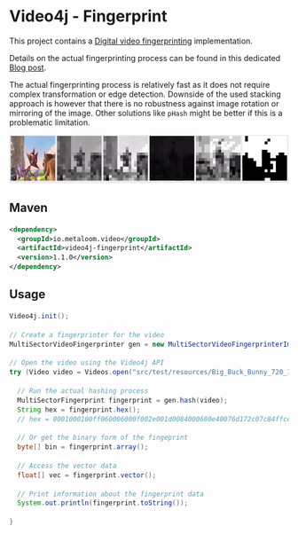 # Video4j - Fingerprint

This project contains a [Digital video fingerprinting](https://en.wikipedia.org/wiki/Digital_video_fingerprinting) implementation.

Details on the actual fingerprinting process can be found in this dedicated [Blog post](https://metaloom.io/blog/video-fingerprinting/).

The actual fingerprinting process is relatively fast as it does not require complex transformation or edge detection.
Downside of the used stacking approach is however that there is no robustness against image rotation or mirroring of the image. Other solutions like `pHash` might be better if this is a problematic limitation.

![Example Process](examples/processing.gif)

## Maven

```xml
<dependency>
  <groupId>io.metaloom.video</groupId>
  <artifactId>video4j-fingerprint</artifactId>
  <version>1.1.0</version>
</dependency>
```

## Usage

```java
Video4j.init();

// Create a fingerprinter for the video
MultiSectorVideoFingerprinter gen = new MultiSectorVideoFingerprinterImpl();

// Open the video using the Video4j API
try (Video video = Videos.open("src/test/resources/Big_Buck_Bunny_720_10s_30MB.mp4")) {

  // Run the actual hashing process
  MultiSectorFingerprint fingerprint = gen.hash(video);
  String hex = fingerprint.hex();
  // hex = 0001000100ff060006000f002e001d0084000600e40076d172c07c84ffcefffffefff8fffdff

  // Or get the binary form of the fingeprint
  byte[] bin = fingerprint.array();

  // Access the vector data
  float[] vec = fingerprint.vector();

  // Print information about the fingerprint data
  System.out.println(fingerprint.toString());

}
```